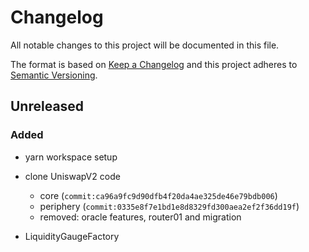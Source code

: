 # Changelog
All notable changes to this project will be documented in this file.

The format is based on [Keep a Changelog](http://keepachangelog.com/en/1.0.0/)
and this project adheres to [Semantic Versioning](http://semver.org/spec/v2.0.0.html).

## Unreleased
### Added
- yarn workspace setup
- clone UniswapV2 code 
  - core (`commit:ca96a9fc9d90dfb4f20da4ae325de46e79bdb006`)
  - periphery (`commit:0335e8f7e1bd1e8d8329fd300aea2ef2f36dd19f`)
  - removed: oracle features, router01 and migration

- LiquidityGaugeFactory
